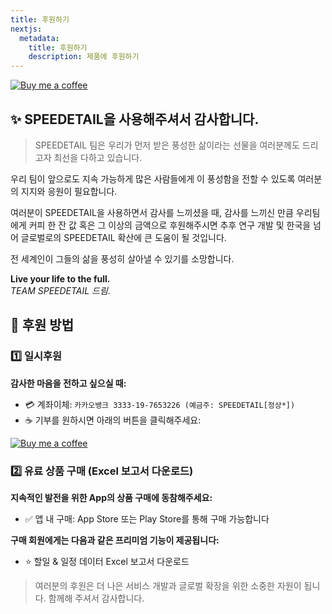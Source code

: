 ```yaml
---
title: 후원하기
nextjs:
  metadata:
    title: 후원하기
    description: 제품에 후원하기
---
```


[![Buy me a coffee](https://cdn.buymeacoffee.com/buttons/default-yellow.png)](https://www.buymeacoffee.com/speedetail)

## ✨ SPEEDETAIL을 사용해주셔서 감사합니다.

> SPEEDETAIL 팀은 우리가 먼저 받은 풍성한 삶이라는 선물을 여러분께도 드리고자 최선을 다하고 있습니다.

우리 팀이 앞으로도 지속 가능하게 많은 사람들에게 이 풍성함을 전할 수 있도록 여러분의 지지와 응원이 필요합니다.

여러분이 SPEEDETAIL을 사용하면서 감사를 느끼셨을 때, 감사를 느끼신 만큼 우리팀에게 커피 한 잔 값 혹은 그 이상의 금액으로 후원해주시면 추후 연구 개발 및 한국을 넘어 글로벌로의 SPEEDETAIL 확산에 큰 도움이 될 것입니다.

전 세계인이 그들의 삶을 풍성히 살아낼 수 있기를 소망합니다.

**Live your life to the full.**  
_TEAM SPEEDETAIL 드림._

## 💝 후원 방법

### 1️⃣ 일시후원

**감사한 마음을 전하고 싶으실 때:**

- 💳 계좌이체: `카카오뱅크 3333-19-7653226 (예금주: SPEEDETAIL[정상*])`
- ☕ 기부를 원하시면 아래의 버튼을 클릭해주세요:

[![Buy me a coffee](https://cdn.buymeacoffee.com/buttons/default-yellow.png)](https://www.buymeacoffee.com/speedetail)

### 2️⃣ 유료 상품 구매 (Excel 보고서 다운로드)

**지속적인 발전을 위한 App의 상품 구매에 동참해주세요:**

- ✅ 앱 내 구매: App Store 또는 Play Store를 통해 구매 가능합니다

**구매 회원에게는 다음과 같은 프리미엄 기능이 제공됩니다:**

- ⭐ 할일 & 일정 데이터 Excel 보고서 다운로드

> 여러분의 후원은 더 나은 서비스 개발과 글로벌 확장을 위한 소중한 자원이 됩니다.
> 함께해 주셔서 감사합니다.
